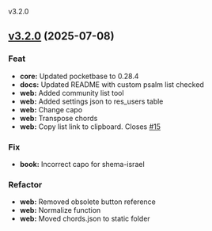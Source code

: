 
v3.2.0
## [v3.2.0](https://github.com/aleyoscar/resurrexit/compare/v3.1.2...v3.2.0) (2025-07-08)

### Feat

* **core:** Updated pocketbase to 0.28.4
* **docs:** Updated README with custom psalm list checked
* **web:** Added community list tool
* **web:** Added settings json to res_users table
* **web:** Change capo
* **web:** Transpose chords
* **web:** Copy list link to clipboard. Closes [#15](https://github.com/aleyoscar/resurrexit/issues/15)

### Fix

* **book:** Incorrect capo for shema-israel

### Refactor

* **web:** Removed obsolete button reference
* **web:** Normalize function
* **web:** Moved chords.json to static folder

